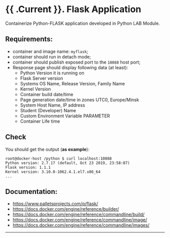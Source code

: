 # {{ .Current }}. Flask Application

Containerize Python-FLASK application developed in Python LAB Module.  

## Requirements:
- container and image name: `myflask`;
- container should run in detach mode;
- container should publish exposed port to the `10088` host port; 
- Response page should display following data (at least):
  - Python Version it is running on
  - Flask Server version
  - Systems OS Name, Release Version, Family Name
  - Kernel Version
  - Container build date/time
  - Page generation date/time in zones UTC0, Europe/Minsk
  - System Host Name, IP address
  - Student (Developer) Name
  - Custom Environment Variable PARAMETER
  - Container Life time


## Check
You should get the output (**as example**):
```
root@docker-host /python $ curl localhost:10088
Python version: 2.7.17 (default, Oct 23 2019, 23:58:07)  
Flask version: 1.1.1 
Kernel version: 3.10.0-1062.4.1.el7.x86_64 
...
```


## Documentation:
- https://www.palletsprojects.com/p/flask/
- https://docs.docker.com/engine/reference/builder/
- https://docs.docker.com/engine/reference/commandline/build/
- https://docs.docker.com/engine/reference/commandline/image/
- https://docs.docker.com/engine/reference/commandline/images/

---
